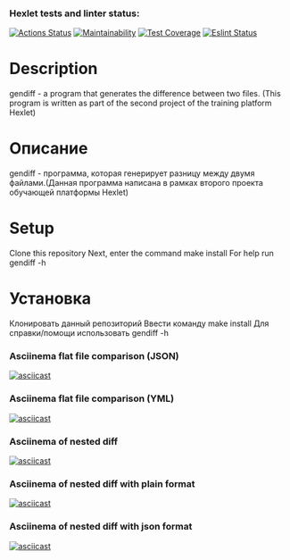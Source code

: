 ### Hexlet tests and linter status:
[![Actions Status](https://github.com/IlnurFazylzyanov/frontend-project-lvl2/workflows/hexlet-check/badge.svg)](https://github.com/IlnurFazylzyanov/frontend-project-lvl2/actions)
[![Maintainability](https://api.codeclimate.com/v1/badges/a99a88d28ad37a79dbf6/maintainability)](https://codeclimate.com/github/IlnurFazylzyanov/frontend-project-lvl2)
[![Test Coverage](https://api.codeclimate.com/v1/badges/2e8b004f6fe9a3680021/test_coverage)](https://codeclimate.com/github/IlnurFazylzyanov/frontend-project-lvl2/test_coverage)
[![Eslint Status](https://github.com/IlnurFazylzyanov/frontend-project-lvl1/actions/workflows/eslint.yml/badge.svg)](https://github.com/IlnurFazylzyanov/frontend-project-lvl2/actions/workflows/eslint.yml)
# Description
gendiff - a program that generates the difference between two files. (This program is written as part of the second project of the training platform Hexlet)

# Описание
gendiff - программа, которая генерирует разницу между двумя файлами.(Данная программа написана в рамках второго проекта обучающей платформы Hexlet)

# Setup
Clone this repository
Next, enter the command make install
For help run gendiff -h
# Установка
Клонировать данный репозиторий
Ввести команду make install
Для справки/помощи использовать gendiff -h
### Asciinema flat file comparison (JSON)
[![asciicast](https://asciinema.org/a/rpD0S5foplKU2QZbLDf2nVHT3.svg)](https://asciinema.org/a/rpD0S5foplKU2QZbLDf2nVHT3)
### Asciinema flat file comparison (YML)
[![asciicast](https://asciinema.org/a/O6a9njhMQzhw3pybIEV4TTS6K.svg)](https://asciinema.org/a/O6a9njhMQzhw3pybIEV4TTS6K)
### Asciinema of nested diff
[![asciicast](https://asciinema.org/a/K6SGqppH2OzD8U5cSjCzdLrt3.svg)](https://asciinema.org/a/K6SGqppH2OzD8U5cSjCzdLrt3)
### Asciinema of nested diff with plain format
[![asciicast](https://asciinema.org/a/3faUY7oyyEbHhdCSnGSVL3NZ7.svg)](https://asciinema.org/a/3faUY7oyyEbHhdCSnGSVL3NZ7)
### Asciinema of nested diff with json format
[![asciicast](https://asciinema.org/a/YVqT7mdZWyhjfOsrhMNmPiMDb.svg)](https://asciinema.org/a/YVqT7mdZWyhjfOsrhMNmPiMDb)
